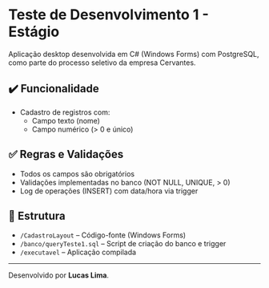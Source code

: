 # Teste de Desenvolvimento 1 - Estágio

Aplicação desktop desenvolvida em C# (Windows Forms) com PostgreSQL, como parte do processo seletivo da empresa Cervantes.

## ✔️ Funcionalidade

- Cadastro de registros com:
  - Campo texto (nome)
  - Campo numérico (> 0 e único)

## ✅ Regras e Validações

- Todos os campos são obrigatórios
- Validações implementadas no banco (NOT NULL, UNIQUE, > 0)
- Log de operações (INSERT) com data/hora via trigger

## 📁 Estrutura

- `/CadastroLayout` – Código-fonte (Windows Forms)
- `/banco/queryTeste1.sql` – Script de criação do banco e trigger
- `/executavel` – Aplicação compilada

---

Desenvolvido por **Lucas Lima**.
